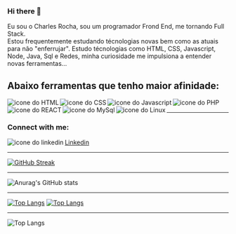  ### Hi there 👋

Eu sou o Charles Rocha, sou um programador Frond End, me tornando Full Stack. <br/>Estou frequentemente estudando técnologias novas bem como as atuais para não "enferrujar".
Estudo técnologias como HTML, CSS, Javascript, Node, Java, Sql e Redes, minha curiosidade me impulsiona a entender novas ferramentas...

## Abaixo ferramentas que tenho maior afinidade:

 <img align="left" background="white" target="_blank" alt="icone do HTML" src="https://img.shields.io/badge/html5-%23E34F26.svg?style=for-the-badge&logo=html5&logoColor=white" /> 
 <img align="left" background="white" target="_blank" alt="icone do CSS" src="https://img.shields.io/badge/css3-%231572B6.svg?style=for-the-badge&logo=css3&logoColor=white" /> 
 <img align="left" background="white" target="_blank" alt="icone do Javascript" src="https://img.shields.io/badge/javascript-%23323330.svg?style=for-the-badge&logo=javascript&logoColor=%23F7DF1E"/> 
 <img align="left" background="white" target="_blank" alt="icone do PHP" src="https://img.shields.io/badge/php-%23777BB4.svg?style=for-the-badge&logo=php&logoColor=white" />
 <img align="left" background="white" target="_blank" alt="icone do REACT" src="https://img.shields.io/badge/react-%2320232a.svg?style=for-the-badge&logo=react&logoColor=%2361DAFB" /> 
 <img align="left" background="white" target="_blank" alt="icone do MySql" src="https://img.shields.io/badge/mysql-%2300f.svg?style=for-the-badge&logo=mysql&logoColor=white" />
 <img align="left" background="white" target="_blank" alt="icone do Linux" src="https://img.shields.io/badge/Linux-FCC624?style=for-the-badge&logo=linux&logoColor=black" /> 
 
<br/>
<hr/>

### Connect with me:
  <a href="https://www.linkedin.com/in/charles-rocha6307b31ab/">
    <img align="left" background="white" target="_blank" alt="icone do linkedin" src="https://img.shields.io/badge/linkedin-%230077B5.svg?style=for-the-badge&logo=linkedin&logoColor=white" />
    <p>Linkedin</p>
  </a>
<p></p>

<hr/>

[![GitHub Streak](https://github-readme-streak-stats.herokuapp.com/?user=charlescript)](https://git.io/streak-stats) 

<hr/>

![Anurag's GitHub stats](https://github-readme-stats.vercel.app/api?username=charlescript&show_icons=true&theme=transparent)

<hr/>

[![Top Langs](https://github-readme-stats.vercel.app/api/top-langs/?username=charlescript)](https://github.com/charlescript/github-readme-stats)  [![Top Langs](https://github-readme-stats.vercel.app/api/top-langs/?username=charlescript&layout=donut)](https://github.com/charlescript/github-readme-stats)

<hr/>

![Top Langs](https://github-readme-stats.vercel.app/api/top-langs/?username=charlescript&hide_progress=true)

